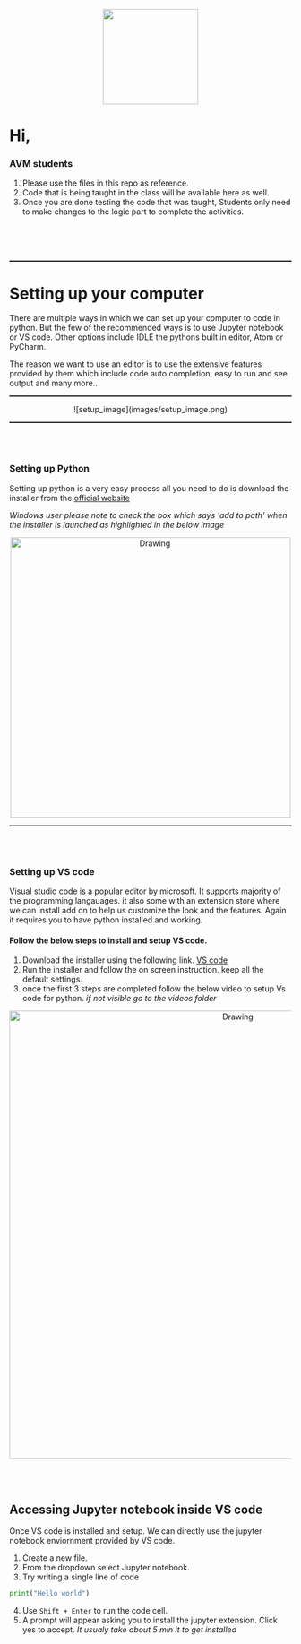 <p align="center">
    <img heigth=70 width=170 src="https://onmyowntechnology.com/omotec/omotec_logo.png">
</p>

# Hi,
### AVM students

1. Please use the files in this repo as reference.
2. Code that is being taught in the class will be available here as well.
3. Once you are done testing the code that was taught, Students only need to make changes to the logic part to complete the activities.

<br>
<br>
<br>

<hr style="height:2px;">

# Setting up your computer

There are multiple ways in which we can set up your computer to code in python. But the few of the  recommended ways is to use Jupyter notebook or VS code. Other options include IDLE the pythons built in editor, Atom or PyCharm.

The reason we want to use an editor is to use the extensive features provided by them which include code auto completion, easy to run and see output and many more..

<hr style="height:2px;">
<p align="center">
    ![setup_image](images/setup_image.png)
</p>
<hr style="height:2px;">


<br>
<br>

### Setting up Python

Setting up python is a very easy process all you need to do is download the installer from the <a href=https://www.python.org/downloads/>official website</a>

*Windows user please note to check the box which says 'add to path' when the installer is launched as highlighted in the below image*


<p align="center">
    <img width = 500 src="images/python_add_path.png" alt="Drawing" />
</p>

<hr style="height:2px;">

<br>
<br>

### Setting up VS code

Visual studio code is a popular editor by microsoft. It supports majority of the programming langauages. it also some with an extension store where we can install add on to help us customize the look and the features. Again it requires you to have python installed and working.


#### Follow the below steps to install and setup VS code.

1. Download the installer using the following link. <a href=https://code.visualstudio.com/> VS code </a>
2. Run the installer and follow the on screen instruction. keep all the default settings.
3. once the first 3 steps are completed follow the below video to setup Vs code for python. *if not visible go to the videos folder*

<p align="center">
    <img width = 800 src="videos/vs_code_setup.gif" alt="Drawing" />
</p>

<br>
<br>

## Accessing Jupyter notebook inside VS code

Once VS code is installed and setup. We can directly use the jupyter notebook enviornment provided by VS code.

1. Create a new file.
2. From the dropdown select Jupyter notebook.
3. Try writing a single line of code 
```python
print("Hello world")
```
4. Use `Shift + Enter` to run the code cell.
5. A prompt will appear asking you to install the jupyter extension. Click yes to accept. *It usualy take about 5 min it to get installed*
